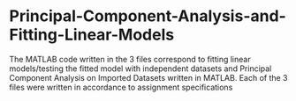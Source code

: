# Principal-Component-Analysis-and-Fitting-Linear-Models
The MATLAB code written in the 3 files correspond to fitting linear models/testing the fitted model with independent datasets and Principal Component Analysis on Imported Datasets written in MATLAB. Each of the 3 files were written in accordance to assignment specifications
